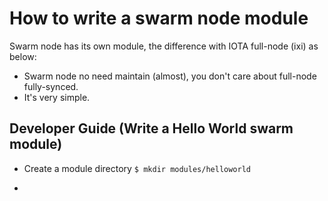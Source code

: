 # How to write a swarm node module

Swarm node has its own module, the difference with IOTA full-node (ixi) as below:

* Swarm node no need maintain (almost), you don't care about full-node fully-synced.
* It's very simple.

## Developer Guide (Write a Hello World swarm module)

* Create a module directory
```$ mkdir modules/helloworld```

* 
